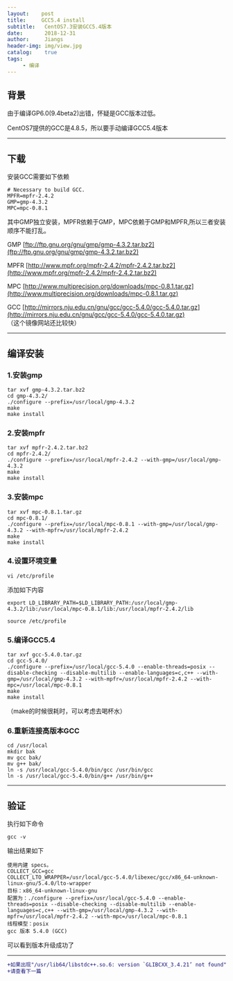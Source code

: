 ```yaml
---
layout:    post
title:     GCC5.4 install
subtitle:   CentOS7.3安装GCC5.4版本   
date:       2018-12-31
author:     Jiangs
header-img: img/view.jpg
catalog:    true
tags:
     - 编译
---
```


## 背景

由于编译GP6.0(9.4beta2)出错，怀疑是GCC版本过低。

CentOS7提供的GCC是4.8.5，所以要手动编译GCC5.4版本

---

## 下载

安装GCC需要如下依赖


    # Necessary to build GCC.
    MPFR=mpfr-2.4.2
    GMP=gmp-4.3.2
    MPC=mpc-0.8.1

其中GMP独立安装，MPFR依赖于GMP，MPC依赖于GMP和MPFR,所以三者安装顺序不能打乱。

GMP [ftp://ftp.gnu.org/gnu/gmp/gmp-4.3.2.tar.bz2](ftp://ftp.gnu.org/gnu/gmp/gmp-4.3.2.tar.bz2)

MPFR [http://www.mpfr.org/mpfr-2.4.2/mpfr-2.4.2.tar.bz2](http://www.mpfr.org/mpfr-2.4.2/mpfr-2.4.2.tar.bz2)

MPC  [http://www.multiprecision.org/downloads/mpc-0.8.1.tar.gz](http://www.multiprecision.org/downloads/mpc-0.8.1.tar.gz)

GCC  [http://mirrors.nju.edu.cn/gnu/gcc/gcc-5.4.0/gcc-5.4.0.tar.gz](http://mirrors.nju.edu.cn/gnu/gcc/gcc-5.4.0/gcc-5.4.0.tar.gz)       
（这个镜像网站还比较快）

---

##  编译安装

### 1.安装gmp

```
tar xvf gmp-4.3.2.tar.bz2               
cd gmp-4.3.2/               
./configure --prefix=/usr/local/gmp-4.3.2               
make    
make install
``` 

### 2.安装mpfr

```
tar xvf mpfr-2.4.2.tar.bz2
cd mpfr-2.4.2/
./configure --prefix=/usr/local/mpfr-2.4.2 --with-gmp=/usr/local/gmp-4.3.2
make
make install
```
### 3.安装mpc

```
tar xvf mpc-0.8.1.tar.gz
cd mpc-0.8.1/
./configure --prefix=/usr/local/mpc-0.8.1 --with-gmp=/usr/local/gmp-4.3.2 --with-mpfr=/usr/local/mpfr-2.4.2
make
make install
```

### 4.设置环境变量
`vi /etc/profile`

添加如下内容

    export LD_LIBRARY_PATH=$LD_LIBRARY_PATH:/usr/local/gmp-4.3.2/lib:/usr/local/mpc-0.8.1/lib:/usr/local/mpfr-2.4.2/lib

`source /etc/profile`

### 5.编译GCC5.4

```
tar xvf gcc-5.4.0.tar.gz
cd gcc-5.4.0/
./configure --prefix=/usr/local/gcc-5.4.0 --enable-threads=posix --disable-checking --disable-multilib --enable-languages=c,c++ --with-gmp=/usr/local/gmp-4.3.2 --with-mpfr=/usr/local/mpfr-2.4.2 --with-mpc=/usr/local/mpc-0.8.1
make
make install
```

（make的时候很耗时，可以考虑去喝杯水）

### 6.重新连接高版本GCC

```
cd /usr/local
mkdir bak
mv gcc bak/
mv g++ bak/
ln -s /usr/local/gcc-5.4.0/bin/gcc /usr/bin/gcc
ln -s /usr/local/gcc-5.4.0/bin/g++ /usr/bin/g++
```

---

## 验证

执行如下命令

`gcc -v`

输出结果如下

```
使用内建 specs。
COLLECT_GCC=gcc
COLLECT_LTO_WRAPPER=/usr/local/gcc-5.4.0/libexec/gcc/x86_64-unknown-linux-gnu/5.4.0/lto-wrapper
目标：x86_64-unknown-linux-gnu
配置为：./configure --prefix=/usr/local/gcc-5.4.0 --enable-threads=posix --disable-checking --disable-multilib --enable-languages=c,c++ --with-gmp=/usr/local/gmp-4.3.2 --with-mpfr=/usr/local/mpfr-2.4.2 --with-mpc=/usr/local/mpc-0.8.1
线程模型：posix
gcc 版本 5.4.0 (GCC)
```

可以看到版本升级成功了

---

```diff
+如果出现"/usr/lib64/libstdc++.so.6: version `GLIBCXX_3.4.21’ not found"等问题
+请查看下一篇
